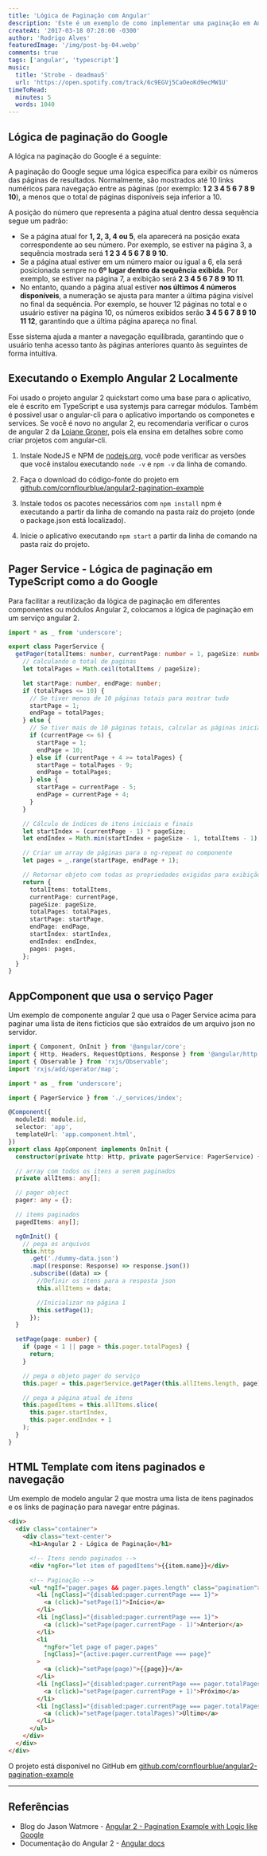 ```yaml
---
title: 'Lógica de Paginação com Angular'
description: 'Este é um exemplo de como implementar uma paginação em Angular 2 com uma lógica como a do Google.'
createAt: '2017-03-18 07:20:00 -0300'
author: 'Rodrigo Alves'
featuredImage: '/img/post-bg-04.webp'
comments: true
tags: ['angular', 'typescript']
music:
  title: 'Strobe - deadmau5'
  url: 'https://open.spotify.com/track/6c9EGVj5CaOeoKd9ecMW1U'
timeToRead:
  minutes: 5
  words: 1040
---
```


## Lógica de paginação do Google

A lógica na paginação do Google é a seguinte:

A paginação do Google segue uma lógica específica para exibir os números das páginas de resultados. Normalmente, são mostrados até 10 links numéricos para navegação entre as páginas (por exemplo: **1 2 3 4 5 6 7 8 9 10**), a menos que o total de páginas disponíveis seja inferior a 10.  

A posição do número que representa a página atual dentro dessa sequência segue um padrão:  

- Se a página atual for **1, 2, 3, 4 ou 5**, ela aparecerá na posição exata correspondente ao seu número. Por exemplo, se estiver na página 3, a sequência mostrada será **1 2 3 4 5 6 7 8 9 10**.  
- Se a página atual estiver em um número maior ou igual a 6, ela será posicionada sempre no **6º lugar dentro da sequência exibida**. Por exemplo, se estiver na página 7, a exibição será **2 3 4 5 6 7 8 9 10 11**.  
- No entanto, quando a página atual estiver **nos últimos 4 números disponíveis**, a numeração se ajusta para manter a última página visível no final da sequência. Por exemplo, se houver 12 páginas no total e o usuário estiver na página 10, os números exibidos serão **3 4 5 6 7 8 9 10 11 12**, garantindo que a última página apareça no final.  

Esse sistema ajuda a manter a navegação equilibrada, garantindo que o usuário tenha acesso tanto às páginas anteriores quanto às seguintes de forma intuitiva.

## Executando o Exemplo Angular 2 Localmente

Foi usado o projeto angular 2 quickstart como uma base para o aplicativo, ele é escrito em TypeScript e usa systemjs para carregar módulos. Também é possivel usar o angular-cli para o aplicativo importando os componetes e services. Se você é novo no angular 2, eu recomendaria verificar o curos de angular 2 da [Loiane Groner](https://www.youtube.com/playlist?list=PLGxZ4Rq3BOBoSRcKWEdQACbUCNWLczg2G), pois ela ensina em detalhes sobre como criar projetos com angular-cli.

1. Instale NodeJS e NPM de [nodejs.org](https://nodejs.org/en/download/), você pode verificar as versões que você instalou executando `node -v` e `npm -v` da linha de comando.

1. Faça o download do código-fonte do projeto em [github.com/cornflourblue/angular2-pagination-example](https://github.com/cornflourblue/angular2-pagination-example)

1. Instale todos os pacotes necessários com `npm install` npm é executando a partir da linha de comando na pasta raiz do projeto (onde o package.json está localizado).

1. Inicie o aplicativo executando `npm start` a partir da linha de comando na pasta raiz do projeto.

## Pager Service - Lógica de paginação em TypeScript como a do Google

Para facilitar a reutilização da lógica de paginação em diferentes componentes ou módulos Angular 2, colocamos a lógica de paginação em um serviço angular 2.

```typescript
import * as _ from 'underscore';

export class PagerService {
  getPager(totalItems: number, currentPage: number = 1, pageSize: number = 10) {
    // calculando o total de paginas
    let totalPages = Math.ceil(totalItems / pageSize);

    let startPage: number, endPage: number;
    if (totalPages <= 10) {
      // Se tiver menos de 10 páginas totais para mostrar tudo
      startPage = 1;
      endPage = totalPages;
    } else {
      // Se tiver mais de 10 páginas totais, calcular as páginas inicial e final
      if (currentPage <= 6) {
        startPage = 1;
        endPage = 10;
      } else if (currentPage + 4 >= totalPages) {
        startPage = totalPages - 9;
        endPage = totalPages;
      } else {
        startPage = currentPage - 5;
        endPage = currentPage + 4;
      }
    }

    // Cálculo de índices de itens iniciais e finais
    let startIndex = (currentPage - 1) * pageSize;
    let endIndex = Math.min(startIndex + pageSize - 1, totalItems - 1);

    // Criar um array de páginas para o ng-repeat no componente
    let pages = _.range(startPage, endPage + 1);

    // Retornar objeto com todas as propriedades exigidas para exibição
    return {
      totalItems: totalItems,
      currentPage: currentPage,
      pageSize: pageSize,
      totalPages: totalPages,
      startPage: startPage,
      endPage: endPage,
      startIndex: startIndex,
      endIndex: endIndex,
      pages: pages,
    };
  }
}
```

## AppComponent que usa o serviço Pager

Um exemplo de componente angular 2 que usa o Pager Service acima para paginar uma lista de itens fictícios que são extraídos de um arquivo json no servidor.

```typescript
import { Component, OnInit } from '@angular/core';
import { Http, Headers, RequestOptions, Response } from '@angular/http';
import { Observable } from 'rxjs/Observable';
import 'rxjs/add/operator/map';

import * as _ from 'underscore';

import { PagerService } from './_services/index';

@Component({
  moduleId: module.id,
  selector: 'app',
  templateUrl: 'app.component.html',
})
export class AppComponent implements OnInit {
  constructor(private http: Http, private pagerService: PagerService) {}

  // array com todos os itens a serem paginados
  private allItems: any[];

  // pager object
  pager: any = {};

  // items paginados
  pagedItems: any[];

  ngOnInit() {
    // pega os arquivos
    this.http
      .get('./dummy-data.json')
      .map((response: Response) => response.json())
      .subscribe((data) => {
        //Definir os itens para a resposta json
        this.allItems = data;

        //Inicializar na página 1
        this.setPage(1);
      });
  }

  setPage(page: number) {
    if (page < 1 || page > this.pager.totalPages) {
      return;
    }

    // pega o objeto pager do serviço
    this.pager = this.pagerService.getPager(this.allItems.length, page);

    // pega a página atual de itens
    this.pagedItems = this.allItems.slice(
      this.pager.startIndex,
      this.pager.endIndex + 1
    );
  }
}
```

## HTML Template com itens paginados e navegação

Um exemplo de modelo angular 2 que mostra uma lista de itens paginados e os links de paginação para navegar entre páginas.

```html
<div>
  <div class="container">
    <div class="text-center">
      <h1>Angular 2 - Lógica de Paginação</h1>

      <!-- Itens sendo paginados -->
      <div *ngFor="let item of pagedItems">{{item.name}}</div>

      <!-- Paginação -->
      <ul *ngIf="pager.pages && pager.pages.length" class="pagination">
        <li [ngClass]="{disabled:pager.currentPage === 1}">
          <a (click)="setPage(1)">Início</a>
        </li>
        <li [ngClass]="{disabled:pager.currentPage === 1}">
          <a (click)="setPage(pager.currentPage - 1)">Anterior</a>
        </li>
        <li
          *ngFor="let page of pager.pages"
          [ngClass]="{active:pager.currentPage === page}"
        >
          <a (click)="setPage(page)">{{page}}</a>
        </li>
        <li [ngClass]="{disabled:pager.currentPage === pager.totalPages}">
          <a (click)="setPage(pager.currentPage + 1)">Próximo</a>
        </li>
        <li [ngClass]="{disabled:pager.currentPage === pager.totalPages}">
          <a (click)="setPage(pager.totalPages)">Último</a>
        </li>
      </ul>
    </div>
  </div>
</div>
```

O projeto está disponível no GitHub em [github.com/cornflourblue/angular2-pagination-example](https://github.com/cornflourblue/angular2-pagination-example)

---

## Referências

- Blog do Jason Watmore - [Angular 2 - Pagination Example with Logic like Google](http://jasonwatmore.com/post/2016/08/23/angular-2-pagination-example-with-logic-like-google)
- Documentação do Angular 2 - [Angular docs](https://angular.io/docs/ts/latest/)
